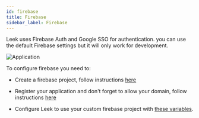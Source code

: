```yaml
---
id: firebase
title: Firebase
sidebar_label: Firebase
---
```


Leek uses Firebase Auth and Google SSO for authentication. you can use the default Firebase settings but it will only
work for development.

![Application](/img/docs/auth.png)

To configure firebase you need to:

- Create a firebase project, follow instructions [here](https://firebase.google.com/docs/web/setup#create-firebase-project)

- Register your application and don't forget to allow your domain, follow instructions [here](https://firebase.google.com/docs/web/setup#register-app)

- Configure Leek to use your custom firebase project with [these variables](http://localhost:3000/docs/architecture/configuration#web).

